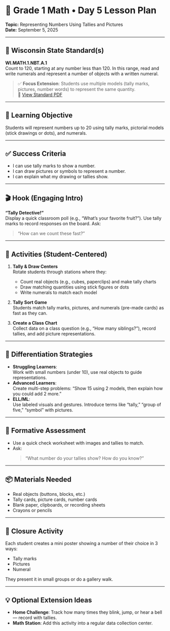 
# 📘 Grade 1 Math • Day 5 Lesson Plan  
**Topic:** Representing Numbers Using Tallies and Pictures  
**Date:** September 5, 2025  

---

## 🧩 Wisconsin State Standard(s)  
**WI.MATH.1.NBT.A.1**  
Count to 120, starting at any number less than 120. In this range, read and write numerals and represent a number of objects with a written numeral.  
> ✅ **Focus Extension**: Students use multiple models (tally marks, pictures, number words) to represent the same quantity.  
🔗 [View Standard PDF](https://dpi.wi.gov/sites/default/files/imce/standards/New%20pdfs/Math%20Standards%202020%20-%20Grade%201.pdf)

---

## 🎯 Learning Objective  
Students will represent numbers up to 20 using tally marks, pictorial models (stick drawings or dots), and numerals.

---

## ✅ Success Criteria  
- I can use tally marks to show a number.  
- I can draw pictures or symbols to represent a number.  
- I can explain what my drawing or tallies show.

---

## 🎬 Hook (Engaging Intro)  
**“Tally Detective!”**  
Display a quick classroom poll (e.g., “What’s your favorite fruit?”). Use tally marks to record responses on the board. Ask:  
> “How can we count these fast?”

---

## 🎲 Activities (Student-Centered)

1. **Tally & Draw Centers**  
   Rotate students through stations where they:  
   - Count real objects (e.g., cubes, paperclips) and make tally charts  
   - Draw matching quantities using stick figures or dots  
   - Write numerals to match each model

2. **Tally Sort Game**  
   Students match tally marks, pictures, and numerals (pre-made cards) as fast as they can.

3. **Create a Class Chart**  
   Collect data on a class question (e.g., “How many siblings?”), record tallies, and add picture representations.

---

## 🧩 Differentiation Strategies

- **Struggling Learners**:  
  Work with small numbers (under 10), use real objects to guide representations.  
- **Advanced Learners**:  
  Create multi-step problems: “Show 15 using 2 models, then explain how you could add 2 more.”  
- **ELL/ML**:  
  Use labeled visuals and gestures. Introduce terms like “tally,” “group of five,” “symbol” with pictures.

---

## 📝 Formative Assessment  
- Use a quick check worksheet with images and tallies to match.  
- Ask:  
  > “What number do your tallies show? How do you know?”

---

## 📦 Materials Needed  
- Real objects (buttons, blocks, etc.)  
- Tally cards, picture cards, number cards  
- Blank paper, clipboards, or recording sheets  
- Crayons or pencils

---

## 🧠 Closure Activity  
Each student creates a mini poster showing a number of their choice in 3 ways:  
- Tally marks  
- Pictures  
- Numeral

They present it in small groups or do a gallery walk.

---

## 💡 Optional Extension Ideas  
- **Home Challenge**: Track how many times they blink, jump, or hear a bell — record with tallies.  
- **Math Station**: Add this activity into a regular data collection center.
